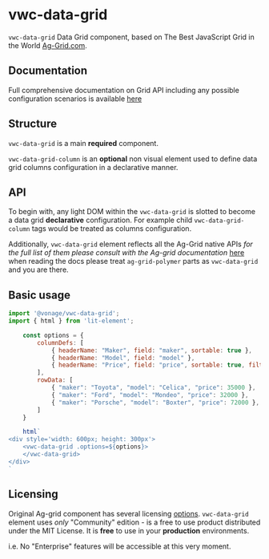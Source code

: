 # vwc-data-grid

`vwc-data-grid` Data Grid component, based on The Best JavaScript Grid in the World [Ag-Grid.com][1].

## Documentation

Full comprehensive documentation on Grid API including any possible configuration scenarios is available [here][2]

## Structure

`vwc-data-grid` is a main **required** component.

`vwc-data-grid-column` is an **optional** non visual element used to define data grid columns configuration in a declarative manner.


## API

To begin with, any light DOM within the `vwc-data-grid` is slotted to become a data grid **declarative** configuration. For example child `vwc-data-grid-column` tags would be treated as columns configuration.

Additionally, `vwc-data-grid` element reflects all the Ag-Grid native APIs *for the full list of them please consult with the Ag-grid documentation* [here][3] when reading the docs please treat `ag-grid-polymer` parts as `vwc-data-grid` and you are there.

## Basic usage

```js
import '@vonage/vwc-data-grid';
import { html } from 'lit-element';

    const options = {
        columnDefs: [
            { headerName: "Maker", field: "maker", sortable: true },
            { headerName: "Model", field: "model" },
            { headerName: "Price", field: "price", sortable: true, filter: "agNumberColumnFilter" }
        ],
        rowData: [
            { "maker": "Toyota", "model": "Celica", "price": 35000 },
            { "maker": "Ford", "model": "Mondeo", "price": 32000 },
            { "maker": "Porsche", "model": "Boxter", "price": 72000 },
        ]
    }

    html`
<div style='width: 600px; height: 300px'>
    <vwc-data-grid .options=${options}>
    </vwc-data-grid>
</div>
`
```

## Licensing

Original Ag-grid component has several licensing [options][4].
`vwc-data-grid` element uses *only* "Community" edition - is a free to use product distributed under the MIT License. It is **free** to use in your **production** environments.

i.e. No "Enterprise" features will be accessible at this very moment. 


[1]: http://ag-grid.com
[2]: https://www.ag-grid.com/documentation/javascript/
[3]: https://www.ag-grid.com/documentation/javascript/grid-interface/#properties-on-ag-grid-polymer
[4]: https://www.ag-grid.com/license-pricing.php